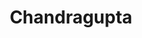 ﻿---
title: "Chandragupta"
permalink: periodes_130.html
layout: periode
dataInici: -320
dataFi: -298
sidebar: periodes
pares:
  - 127:
    title: "Imperio Maurya"
    dataInici: "(-320)"
    dataFi: "(-185)"

fills:
  - 374:
    title: "Conquista del Imperio Nanda"
    dataInici: "(-321)"
    dataFi: "(-320)"

  - 375:
    title: "Guerra entre Chandragupta y Seleuco I"
    dataInici: "(-305)"
    dataFi: "(-303)"

jocsPrincipals:
jocsEscenaris:
jocsEpoca:
jocsEpocaEscenaris:
  - title: "Chandragupta"
    bggId: 26458
    escenari: "Malayaketu"

---

